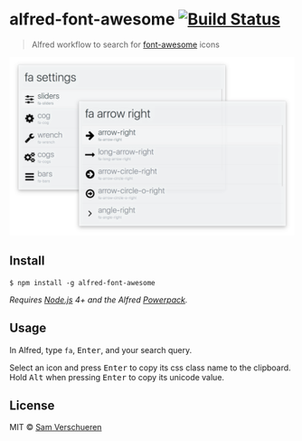 # alfred-font-awesome [![Build Status](https://travis-ci.org/SamVerschueren/alfred-font-awesome.svg?branch=master)](https://travis-ci.org/SamVerschueren/alfred-font-awesome)

> Alfred workflow to search for [font-awesome](http://fontawesome.io/) icons

<img src="screenshot.png">


## Install

```
$ npm install -g alfred-font-awesome
```

*Requires [Node.js](https://nodejs.org) 4+ and the Alfred [Powerpack](https://www.alfredapp.com/powerpack/).*


## Usage

In Alfred, type `fa`, <kbd>Enter</kbd>, and your search query.

Select an icon and press <kbd>Enter</kbd> to copy its css class name to the clipboard.<br>
Hold <kbd>Alt</kbd> when pressing <kbd>Enter</kbd> to copy its unicode value.


## License

MIT © [Sam Verschueren](https://github.com/SamVerschueren)
